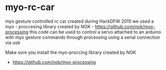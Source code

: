 # myo-rc-car
myo gesture controlled rc car created during HackDFW 2015
 we used a myo - proccesing library created by NOK - https://github.com/nok/myo-processing
 this code can be used to control a servo attached to an arduino with myo gesture commands 
 through processing using a serial connection via usb
 
 Make sure you install the myo-proccing library created by NOK
  - https://github.com/nok/myo-processing
  
